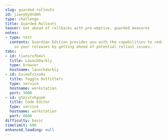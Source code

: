 ```yaml
---
slug: guarded-rollouts
id: jiwvykydtdmh
type: challenge
title: Guarded Rollouts
teaser: Get ahead of rollbacks with pre-emptive, guarded measures
notes:
- type: text
  contents: Guardian Edition provides you with the capabilities to reduce the risk
    in your releases by getting ahead of potential rollout issues.
tabs:
- id: tiunsrufb4vl
  title: LaunchDarkly
  type: browser
  hostname: launchdarkly
- id: 5uiewfs1xu4x
  title: Toggle Outfitters
  type: service
  hostname: workstation
  port: 3000
- id: gtmjxtvhguok
  title: Code Editor
  type: service
  hostname: workstation
  port: 8080
difficulty: basic
timelimit: 600
enhanced_loading: null
---
```

